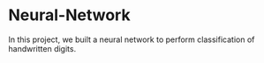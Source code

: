 # Neural-Network

In this project, we built a neural network to perform classification of handwritten digits.
